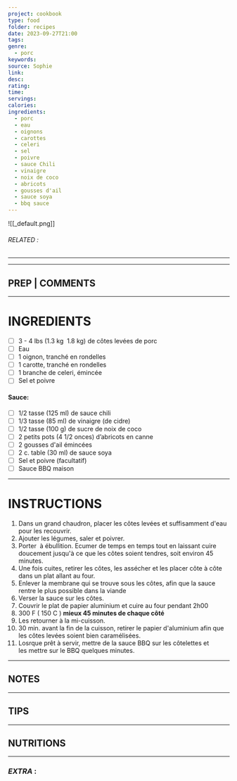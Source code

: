 ```yaml
---
project: cookbook
type: food
folder: recipes
date: 2023-09-27T21:00
tags: 
genre:
  - porc
keywords: 
source: Sophie
link: 
desc: 
rating: 
time: 
servings: 
calories: 
ingredients:
  - porc
  - eau
  - oignons
  - carottes
  - celeri
  - sel
  - poivre
  - sauce Chili
  - vinaigre
  - noix de coco
  - abricots
  - gousses d'ail
  - sauce soya
  - bbq sauce
---
```


![[_default.png]]
###### *RELATED* : 
---


---
## PREP | COMMENTS



---
# INGREDIENTS

- [ ] 3 - 4 lbs (1.3 kg  1.8 kg) de côtes levées de porc
- [ ] Eau
- [ ] 1 oignon, tranché en rondelles
- [ ] 1 carotte, tranché en rondelles
- [ ] 1 branche de celeri, émincée
- [ ] Sel et poivre

#### **Sauce:**

- [ ] 1/2 tasse (125 ml) de sauce chili
- [ ] 1/3 tasse (85 ml) de vinaigre (de cidre) 
- [ ] 1/2 tasse (100 g) de sucre de noix de coco
- [ ] 2 petits pots (4 1/2 onces) d’abricots en canne
- [ ] 2 gousses d'ail émincées
- [ ] 2 c. table (30 ml) de sauce soya
- [ ] Sel et poivre (facultatif)
- [ ] Sauce BBQ maison

---
# INSTRUCTIONS

1. Dans un grand chaudron, placer les côtes levées et suffisamment d'eau pour les recouvrir.
2. Ajouter les légumes, saler et poivrer.
3. Porter  à ébullition. Ecumer de temps en temps tout en laissant cuire doucement jusqu'à ce que les côtes soient tendres, soit environ 45 minutes.
4. Une fois cuites, retirer les côtes, les assécher et les placer côte à côte dans un plat allant au four.
5. Enlever la membrane qui se trouve sous les côtes, afin que la sauce rentre le plus possible dans la viande
6. Verser la sauce sur les côtes.
7. Couvrir le plat de papier aluminium et cuire au four pendant 2h00
8. 300 F ( 150 C ) **mieux 45 minutes de chaque côté**
9. Les retourner à la mi-cuisson.
10. 30 min. avant la fin de la cuisson, retirer le papier d'aluminium afin que les côtes levées soient bien caramélisées.
11. Losrque prêt à servir, mettre de la sauce BBQ sur les côtelettes et les mettre sur le BBQ quelques minutes.

---
## NOTES



---
## TIPS



---
## NUTRITIONS



---
### *EXTRA* :



